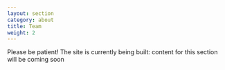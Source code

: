 ```yaml
---
layout: section
category: about
title: Team
weight: 2
---
```


Please be patient! The site is currently being built: content for this section will be coming soon